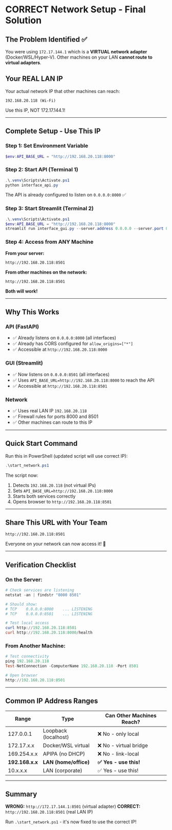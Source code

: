 # CORRECT Network Setup - Final Solution

## The Problem Identified ✅

You were using `172.17.144.1` which is a **VIRTUAL network adapter** (Docker/WSL/Hyper-V).
Other machines on your LAN **cannot route to virtual adapters**.

## Your REAL LAN IP

Your actual network IP that other machines can reach:
```
192.168.20.118 (Wi-Fi)
```

Use this IP, NOT 172.17.144.1!

---

## Complete Setup - Use This IP

### Step 1: Set Environment Variable

```powershell
$env:API_BASE_URL = "http://192.168.20.118:8000"
```

### Step 2: Start API (Terminal 1)

```powershell
.\.venv\Scripts\Activate.ps1
python interface_api.py
```

The API is already configured to listen on `0.0.0.0:8000` ✅

### Step 3: Start Streamlit (Terminal 2)

```powershell
.\.venv\Scripts\Activate.ps1
$env:API_BASE_URL = "http://192.168.20.118:8000"
streamlit run interface_gui.py --server.address 0.0.0.0 --server.port 8501 --server.headless true
```

### Step 4: Access from ANY Machine

**From your server:**
```
http://192.168.20.118:8501
```

**From other machines on the network:**
```
http://192.168.20.118:8501
```

**Both will work!**

---

## Why This Works

### API (FastAPI)
- ✅ Already listens on `0.0.0.0:8000` (all interfaces)
- ✅ Already has CORS configured for `allow_origins=["*"]`
- ✅ Accessible at `http://192.168.20.118:8000`

### GUI (Streamlit)
- ✅ Now listens on `0.0.0.0:8501` (all interfaces)
- ✅ Uses `API_BASE_URL=http://192.168.20.118:8000` to reach the API
- ✅ Accessible at `http://192.168.20.118:8501`

### Network
- ✅ Uses real LAN IP `192.168.20.118`
- ✅ Firewall rules for ports 8000 and 8501
- ✅ Other machines can route to this IP

---

## Quick Start Command

Run this in PowerShell (updated script will use correct IP):

```powershell
.\start_network.ps1
```

The script now:
1. Detects `192.168.20.118` (not virtual IPs)
2. Sets `API_BASE_URL=http://192.168.20.118:8000`
3. Starts both services correctly
4. Opens browser to `http://192.168.20.118:8501`

---

## Share This URL with Your Team

```
http://192.168.20.118:8501
```

Everyone on your network can now access it! 🎉

---

## Verification Checklist

### On the Server:
```powershell
# Check services are listening
netstat -an | findstr "8000 8501"

# Should show:
# TCP    0.0.0.0:8000    ... LISTENING
# TCP    0.0.0.0:8501    ... LISTENING

# Test local access
curl http://192.168.20.118:8501
curl http://192.168.20.118:8000/health
```

### From Another Machine:
```powershell
# Test connectivity
ping 192.168.20.118
Test-NetConnection -ComputerName 192.168.20.118 -Port 8501

# Open browser
http://192.168.20.118:8501
```

---

## Common IP Address Ranges

| Range | Type | Can Other Machines Reach? |
|-------|------|---------------------------|
| 127.0.0.1 | Loopback (localhost) | ❌ No - only local |
| 172.17.x.x | Docker/WSL virtual | ❌ No - virtual bridge |
| 169.254.x.x | APIPA (no DHCP) | ❌ No - link-local |
| **192.168.x.x** | **LAN (home/office)** | **✅ Yes - use this!** |
| 10.x.x.x | LAN (corporate) | ✅ Yes - use this! |

---

## Summary

**WRONG:** `http://172.17.144.1:8501` (virtual adapter)
**CORRECT:** `http://192.168.20.118:8501` (real LAN IP)

Run `.\start_network.ps1` - it's now fixed to use the correct IP!
